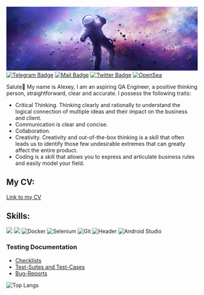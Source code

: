 [![Alexey's GitHub Banner](./assets/1500x500.jpg)]()
[![Telegram Badge](https://img.shields.io/badge/Telegram-2CA5E0?style=for-the-badge&logo=telegram&logoColor=white )](https://t.me/Alexey_Zhikharev)
[![Mail Badge](https://img.shields.io/badge/Gmail-D14836?style=for-the-badge&logo=gmail&logoColor=white)](https://waltafunk@gmail.com)
[![Twitter Badge](https://img.shields.io/badge/Twitter-1DA1F2?style=for-the-badge&logo=twitter&logoColor=white)](https://twitter.com/1cylon1)
[![OpenSea](https://img.shields.io/badge/OpenSea-%232081E2.svg?style=for-the-badge&logo=opensea&logoColor=white)](https://opensea.io/WaltaFunk)

Salute👋 My name is Alexey, I am an aspiring QA Engineer, a positive thinking person, straightforward, clear and accurate. I possess the following traits:
- Critical Thinking. Thinking clearly and rationally to understand the logical connection of multiple ideas and their impact on the business and client.
- Communication is clear and concise.
- Collaboration.
- Creativity. Creativity and out-of-the-box thinking is a skill that often leads us to identify those few undesirable extremes that can greatly affect the entire product.
- Coding is a skill that allows you to express and articulate business rules and easily model your field.

## My CV:
[Link to my CV](https://resume.io/r/WC2jMOmYm)
## Skills:
![](https://img.shields.io/badge/Python-14354C?style=for-the-badge&logo=python&logoColor=white)
![](https://img.shields.io/badge/PostgreSQL-316192?style=for-the-badge&logo=postgresql&logoColor=white)
![Docker](https://img.shields.io/badge/docker-%230db7ed.svg?style=for-the-badge&logo=docker&logoColor=white)
![Selenium](https://img.shields.io/badge/-selenium-%43B02A?style=for-the-badge&logo=selenium&logoColor=white)
![Git](https://img.shields.io/badge/git-%23F05033.svg?style=for-the-badge&logo=git&logoColor=white)
![Header](https://img.shields.io/badge/DevTools-090909?style=for-the-badge&logo=googlechrome&logoColor=2674f2)
![Android Studio](https://img.shields.io/badge/Android%20Studio-3DDC84.svg?style=for-the-badge&logo=android-studio&logoColor=white)


### Testing Documentation

- [Checklists](./assets/Чек%20лист.xlsx)
- [Test-Suites and Test-Cases](./assets/Test_Case%20us.puma.com.xlsx)
- [Bug-Reports](./assets/Bug%20report.xlsx)


![Top Langs](https://github-readme-stats.vercel.app/api/top-langs/?username=ZhikharevAL&layout=compact&theme=dark)
